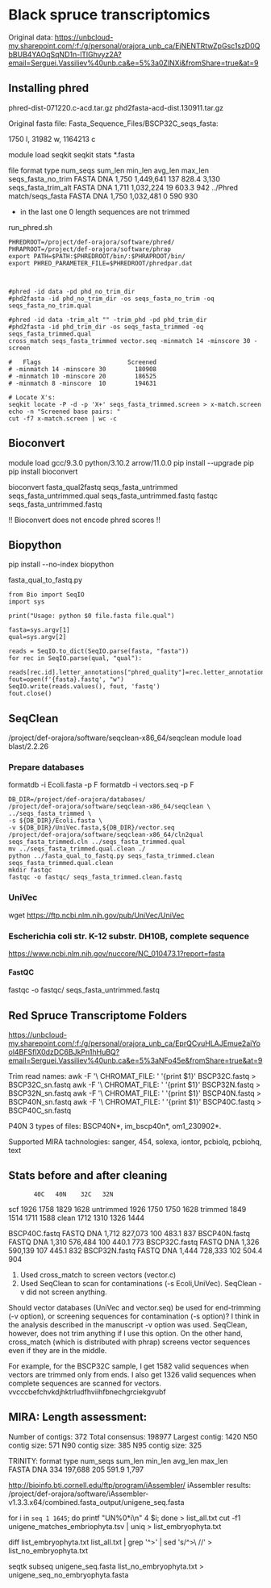 # Black spruce transcriptomics
Original data:
https://unbcloud-my.sharepoint.com/:f:/g/personal/orajora_unb_ca/EjNENTRtwZpGsc1szD0QbBUB4YAOqSqND1n-lTlGhvyz2A?email=Serguei.Vassiliev%40unb.ca&e=5%3a0ZlNXi&fromShare=true&at=9

## Installing phred
phred-dist-071220.c-acd.tar.gz 
phd2fasta-acd-dist.130911.tar.gz 

Original fasta file: 
Fasta_Sequence_Files/BSCP32C_seqs_fasta:

1750 l,  31982 w, 1164213 c


module load seqkit
seqkit stats *.fasta

file                       format  type  num_seqs    sum_len  min_len  avg_len  max_len
seqs_fasta_no_trim         FASTA   DNA      1,750  1,449,641      137    828.4    3,130
seqs_fasta_trim_alt        FASTA   DNA      1,711  1,032,224       19    603.3      942
../Phred match/seqs_fasta  FASTA   DNA      1,750  1,032,481        0      590      930 

* in the last one 0 length sequences are not trimmed

run_phred.sh
~~~
PHREDROOT=/project/def-orajora/software/phred/
PHRAPROOT=/project/def-orajora/software/phrap
export PATH=$PATH:$PHREDROOT/bin/:$PHRAPROOT/bin/
export PHRED_PARAMETER_FILE=$PHREDROOT/phredpar.dat



#phred -id data -pd phd_no_trim_dir 
#phd2fasta -id phd_no_trim_dir -os seqs_fasta_no_trim -oq seqs_fasta_no_trim.qual

#phred -id data -trim_alt "" -trim_phd -pd phd_trim_dir
#phd2fasta -id phd_trim_dir -os seqs_fasta_trimmed -oq seqs_fasta_trimmed.qual
cross_match seqs_fasta_trimmed vector.seq -minmatch 14 -minscore 30 -screen

#   Flags                        Screened
# -minmatch 14 -minscore 30        180908
# -minmatch 10 -minscore 20        186525
# -minmatch 8 -minscore  10        194631

# Locate X's:
seqkit locate -P -d -p 'X+' seqs_fasta_trimmed.screen > x-match.screen
echo -n "Screened base pairs: "
cut -f7 x-match.screen | wc -c
~~~

## Bioconvert

module load gcc/9.3.0 python/3.10.2 arrow/11.0.0
pip install --upgrade pip
pip install bioconvert

bioconvert fasta_qual2fastq seqs_fasta_untrimmed seqs_fasta_untrimmed.qual seqs_fasta_untrimmed.fastq
fastqc seqs_fasta_untrimmed.fastq 

!! Bioconvert does not encode phred scores !!


## Biopython 
pip install --no-index biopython

fasta_qual_to_fastq.py
~~~
from Bio import SeqIO
import sys

print("Usage: python $0 file.fasta file.qual")

fasta=sys.argv[1]
qual=sys.argv[2]

reads = SeqIO.to_dict(SeqIO.parse(fasta, "fasta"))
for rec in SeqIO.parse(qual, "qual"):
   reads[rec.id].letter_annotations["phred_quality"]=rec.letter_annotations["phred_quality"]
fout=open(f'{fasta}.fastq', "w") 
SeqIO.write(reads.values(), fout, 'fastq')
fout.close()
~~~

## SeqClean
/project/def-orajora/software/seqclean-x86_64/seqclean
module load blast/2.2.26 

### Prepare databases
formatdb -i Ecoli.fasta -p F
formatdb -i vectors.seq -p F

~~~
DB_DIR=/project/def-orajora/databases/
/project/def-orajora/software/seqclean-x86_64/seqclean \
../seqs_fasta_trimmed \
-s ${DB_DIR}/Ecoli.fasta \
-v ${DB_DIR}/UniVec.fasta,${DB_DIR}/vector.seq
/project/def-orajora/software/seqclean-x86_64/cln2qual seqs_fasta_trimmed.cln ../seqs_fasta_trimmed.qual
mv ../seqs_fasta_trimmed.qual.clean ./
python ../fasta_qual_to_fastq.py seqs_fasta_trimmed.clean seqs_fasta_trimmed.qual.clean
mkdir fastqc
fastqc -o fastqc/ seqs_fasta_trimmed.clean.fastq
~~~

### UniVec
wget https://ftp.ncbi.nlm.nih.gov/pub/UniVec/UniVec 

### Escherichia coli str. K-12 substr. DH10B, complete sequence
https://www.ncbi.nlm.nih.gov/nuccore/NC_010473.1?report=fasta


#### FastQC
fastqc -o fastqc/  seqs_fasta_untrimmed.fastq 



## Red Spruce Transcriptome Folders
https://unbcloud-my.sharepoint.com/:f:/g/personal/orajora_unb_ca/EprQCvuHLAJEmue2aiYool4BFSflX0dzDC6BJkPn1hHuBQ?email=Serguei.Vassiliev%40unb.ca&e=5%3aNFo45e&fromShare=true&at=9


Trim read names:
awk -F '\\ CHROMAT_FILE: '  '{print $1}' BSCP32C.fastq  > BSCP32C_sn.fastq 
awk -F '\\ CHROMAT_FILE: '  '{print $1}' BSCP32N.fastq  > BSCP32N_sn.fastq 
awk -F '\\ CHROMAT_FILE: '  '{print $1}' BSCP40N.fastq  > BSCP40N_sn.fastq 
awk -F '\\ CHROMAT_FILE: '  '{print $1}' BSCP40C.fastq  > BSCP40C_sn.fastq 


P40N 3 types of files:
BSCP40N*, im_bscp40n*, om1_230902*.

Supported MIRA tachnologies: sanger, 454, solexa, iontor, pcbiolq, pcbiohq, text

## Stats before and after cleaning
           40C   40N    32C   32N
scf        1926  1758   1829  1628
untrimmed  1926  1750   1750  1628
trimmed    1849  1514   1711  1588
clean      1712  1310   1326  1444

BSCP40C.fastq  FASTQ   DNA      1,712  827,073      100    483.1      837
BSCP40N.fastq  FASTQ   DNA      1,310  576,484      100    440.1      773
BSCP32C.fastq  FASTQ   DNA      1,326  590,139      107    445.1      832
BSCP32N.fastq  FASTQ   DNA      1,444  728,333      102    504.4      904

1. Used cross_match to screen vectors (vector.c)
2. Used SeqClean to scan for contaminations (-s Ecoli,UniVec). SeqClean -v did not screen anything.

Should vector databases (UniVec and vector.seq) be used for end-trimming (-v option), or screening sequences for contamination (-s option)? I think in the analysis described in the manuscript -v option was used. SeqClean, however, does not trim anything if I use this option. On the other hand, cross_match (which is distributed with phrap) screens vector sequences even if they are in the middle.  

For example, for the BSCP32C sample, I get 1582 valid sequences when vectors are trimmed only from ends. I also get 1326 valid sequences when complete sequences are scanned for vectors. 
vvcccbefchvkdjhktrludfhviihfbnechgrciekgvubf


MIRA:
  Length assessment:
  ------------------
  Number of contigs:    372
  Total consensus:      198977
  Largest contig:       1420
  N50 contig size:      571
  N90 contig size:      385
  N95 contig size:      325


TRINITY:
format  type  num_seqs  sum_len  min_len  avg_len  max_len  
FASTA   DNA        334  197,688      205    591.9    1,797



http://bioinfo.bti.cornell.edu/ftp/program/iAssembler/
iAssembler results:
/project/def-orajora/software/iAssembler-v1.3.3.x64/combined.fasta_output/unigene_seq.fasta

for i in `seq 1 1645`; do printf "UN%0*i\n" 4 $i; done > list_all.txt
cut -f1 unigene_matches_embriophyta.tsv | uniq > list_embryophyta.txt

diff list_embryophyta.txt list_all.txt  | grep '^>' | sed 's/^>\ //' > list_no_embryophyta.txt

seqtk subseq unigene_seq.fasta list_no_embryophyta.txt > unigene_seq_no_embryophyta.fasta